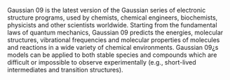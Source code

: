 Gaussian 09 is the latest version of the Gaussian series of electronic structure programs, used by chemists, chemical engineers, biochemists, physicists and other scientists worldwide. Starting from the fundamental laws of quantum mechanics, Gaussian 09 predicts the energies, molecular structures, vibrational frequencies and molecular properties of molecules and reactions in a wide variety of chemical environments. Gaussian 09¿s models can be applied to both stable species and compounds which are difficult or impossible to observe experimentally (e.g., short-lived intermediates and transition structures).

